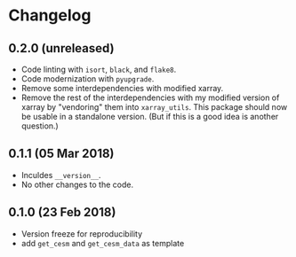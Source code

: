# Changelog

## 0.2.0 (unreleased)

- Code linting with `isort`, `black`, and `flake8`.
- Code modernization with `pyupgrade`.
- Remove some interdependencies with modified xarray.
- Remove the rest of the interdependencies with my modified version of xarray by "vendoring" them into `xarray_utils`. This package should now be usable in a standalone version. (But if this is a good idea is another question.)

## 0.1.1 (05 Mar 2018)

 - Inculdes `__version__`.
 - No other changes to the code.

## 0.1.0 (23 Feb 2018)

- Version freeze for reproducibility
- add ``get_cesm`` and ``get_cesm_data`` as template
